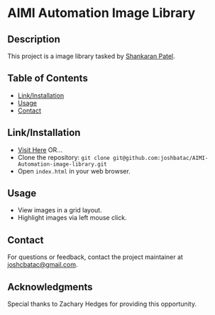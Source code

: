 # AIMI Automation Image Library

## Description
This project is a image library tasked by [Shankaran Patel](doc:https://bitbucket.org/shankaran/image-library/src/main/).

## Table of Contents
- [Link/Installation](#installation)
- [Usage](#usage)
- [Contact](#contact)

## Link/Installation
- [Visit Here](doc:https://faimi-automation-image-library-josh.netlify.app/) OR...
- Clone the repository: `git clone git@github.com:joshbatac/AIMI-Automation-image-library.git`
- Open `index.html` in your web browser.

## Usage
- View images in a grid layout.
- Highlight images via left mouse click.

## Contact
For questions or feedback, contact the project maintainer at [joshcbatac@gmail.com](mailto:joshcbatac@gmail.com).

## Acknowledgments
Special thanks to Zachary Hedges for providing this opportunity.
